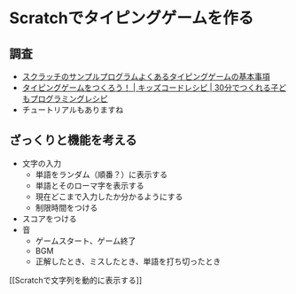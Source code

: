 # Scratchでタイピングゲームを作る

## 調査

- [スクラッチのサンプルプログラムよくあるタイピングゲームの基本事項](https://curiostationokayama.pw/program-school/programing/scratch-typing-1/)
- [タイピングゲームをつくろう！ | キッズコードレシピ | 30分でつくれる子どもプログラミングレシピ](https://kidsc2.org/recipes/75/chapters)
- チュートリアルもありますね

## ざっくりと機能を考える

- 文字の入力
  - 単語をランダム（順番？）に表示する
  - 単語とそのローマ字を表示する
  - 現在どこまで入力したか分かるようにする
  - 制限時間をつける
- スコアをつける
- 音
  - ゲームスタート、ゲーム終了
  - BGM
  - 正解したとき、ミスしたとき、単語を打ち切ったとき

[[Scratchで文字列を動的に表示する]]